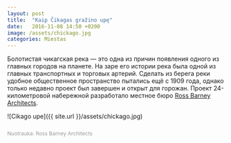 ```yaml
---
layout: post
title:  "Kaip Čikagas gražino upę"
date:   2016-11-08 14:50 +0200
image: /assets/chickago.jpg
categories: Miestas
---
```

<p>Болотистая чикагская река — это одна из причин появления одного из главных городов на планете. На заре его истории река была одной из главных транспортных и торговых артерий. Сделать из берега реки удобное общественное пространство пытались ещё с 1909 года, однако только недавно проект был завершен и открыт для горожан. Проект 24-километровой набережной разработало местное бюро <a href="http://www.r-barc.com" target="_blank">Ross Barney Architects</a>.</p>

![Cikago upe]({{ site.url }}/assets/chickago.jpg)

<div style="padding-top:10px">
	<div class="fl fs12 cGray" style="float:left;     font-size: 12px;line-height: 1.4em; color:#999">
						Nuotrauka:
						Ross Barney Architects
	</div>
</div>
